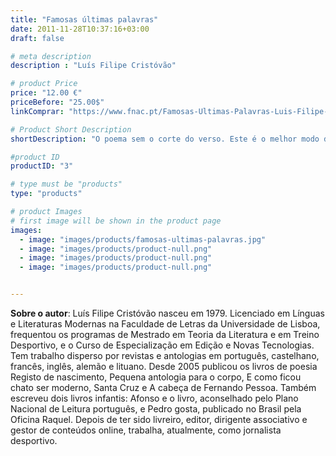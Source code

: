 ```yaml
---
title: "Famosas últimas palavras"
date: 2011-11-28T10:37:16+03:00
draft: false

# meta description
description : "Luís Filipe Cristóvão"

# product Price
price: "12.00 €"
priceBefore: "25.00$"
linkComprar: "https://www.fnac.pt/Famosas-Ultimas-Palavras-Luis-Filipe-Cristovao/a1446293"

# Product Short Description
shortDescription: "O poema sem o corte do verso. Este é o melhor modo de apresentar a poesia de Luís Filipe Cristóvão. O poeta de escrita prolífica, tem 38 anos de palavras acumuladas na cabeça, já publicou mais de sete livros em Portugal e no Brasil, e obriga o leitor a investigar a sua própria identidade, sua noção de pertencimento, como também a identidade do poema. Luís Filipe mexe com nossa antecipação leitora, rompe com nosso ritmo, obriga-nos a pensar. Em Famosas últimas palavras, depois de uma grande pausa desde 2009, Luís Filipe volta a escrever com um sabor próprio de despedida, com o cheiro característico da maresia a envolver suas palavras."

#product ID
productID: "3"

# type must be "products"
type: "products"

# product Images
# first image will be shown in the product page
images:
  - image: "images/products/famosas-ultimas-palavras.jpg"
  - image: "images/products/product-null.png"
  - image: "images/products/product-null.png"
  - image: "images/products/product-null.png"


---
```


**Sobre o autor**: Luís Filipe Cristóvão nasceu em 1979. Licenciado em Línguas e Literaturas Modernas na Faculdade de Letras da Universidade de Lisboa, frequentou os programas de Mestrado em Teoria da Literatura e em Treino Desportivo, e o Curso de Especialização em Edição e Novas Tecnologias. Tem trabalho disperso por revistas e antologias em português, castelhano, francês, inglês, alemão e lituano. Desde 2005 publicou os livros de poesia Registo de nascimento, Pequena antologia para o corpo, E como ficou chato ser moderno, Santa Cruz e A cabeça de Fernando Pessoa. Também escreveu dois livros infantis: Afonso e o livro, aconselhado pelo Plano Nacional de Leitura português, e Pedro gosta, publicado no Brasil pela Oficina Raquel. Depois de ter sido livreiro, editor, dirigente associativo e gestor de conteúdos online, trabalha, atualmente, como jornalista desportivo.
